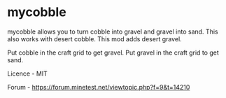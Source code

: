 # mycobble

mycobble allows you to turn cobble into gravel and gravel into sand.
This also works with desert cobble.
This  mod adds desert gravel.

Put cobble in the craft grid to get gravel.
Put gravel in the craft grid to get sand.

Licence - MIT

Forum - https://forum.minetest.net/viewtopic.php?f=9&t=14210
